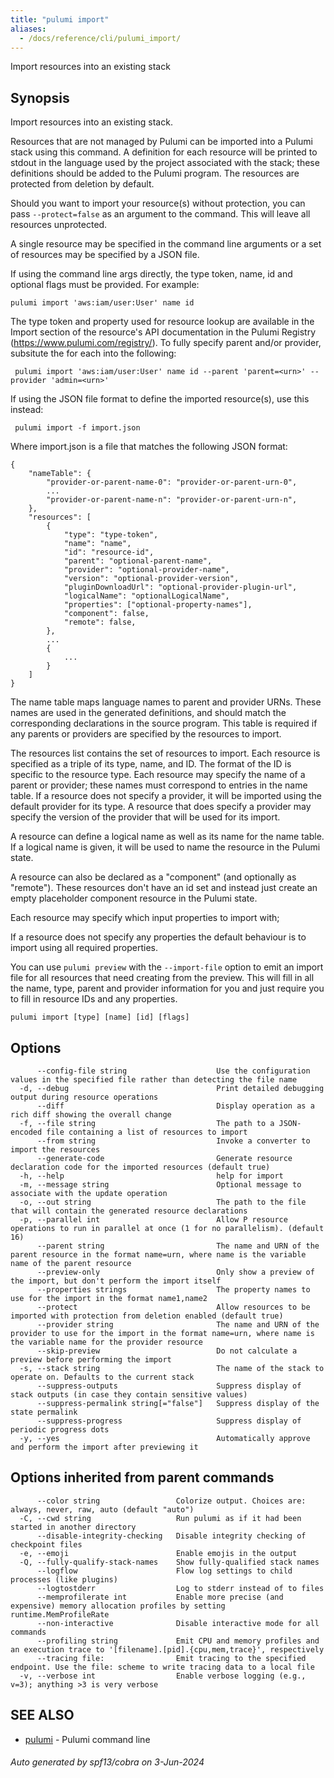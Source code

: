 ```yaml
---
title: "pulumi import"
aliases:
  - /docs/reference/cli/pulumi_import/
---
```




Import resources into an existing stack

## Synopsis

Import resources into an existing stack.

Resources that are not managed by Pulumi can be imported into a Pulumi stack
using this command. A definition for each resource will be printed to stdout
in the language used by the project associated with the stack; these definitions
should be added to the Pulumi program. The resources are protected from deletion
by default.

Should you want to import your resource(s) without protection, you can pass
`--protect=false` as an argument to the command. This will leave all resources unprotected.

A single resource may be specified in the command line arguments or a set of
resources may be specified by a JSON file.

If using the command line args directly, the type token, name, id and optional flags
must be provided.  For example:

    pulumi import 'aws:iam/user:User' name id

The type token and property used for resource lookup are available in the Import section of
the resource's API documentation in the Pulumi Registry (https://www.pulumi.com/registry/).
To fully specify parent and/or provider, subsitute the <urn> for each into the following:

     pulumi import 'aws:iam/user:User' name id --parent 'parent=<urn>' --provider 'admin=<urn>'

If using the JSON file format to define the imported resource(s), use this instead:

     pulumi import -f import.json

Where import.json is a file that matches the following JSON format:

    {
        "nameTable": {
            "provider-or-parent-name-0": "provider-or-parent-urn-0",
            ...
            "provider-or-parent-name-n": "provider-or-parent-urn-n",
        },
        "resources": [
            {
                "type": "type-token",
                "name": "name",
                "id": "resource-id",
                "parent": "optional-parent-name",
                "provider": "optional-provider-name",
                "version": "optional-provider-version",
                "pluginDownloadUrl": "optional-provider-plugin-url",
                "logicalName": "optionalLogicalName",
                "properties": ["optional-property-names"],
                "component": false,
                "remote": false,
            },
            ...
            {
                ...
            }
        ]
    }

The name table maps language names to parent and provider URNs. These names are
used in the generated definitions, and should match the corresponding declarations
in the source program. This table is required if any parents or providers are
specified by the resources to import.

The resources list contains the set of resources to import. Each resource is
specified as a triple of its type, name, and ID. The format of the ID is specific
to the resource type. Each resource may specify the name of a parent or provider;
these names must correspond to entries in the name table. If a resource does not
specify a provider, it will be imported using the default provider for its type. A
resource that does specify a provider may specify the version of the provider
that will be used for its import.

A resource can define a logical name as well as its name for the name table.
If a logical name is given, it will be used to name the resource in the Pulumi state.

A resource can also be declared as a "component" (and optionally as "remote"). These resources
don't have an id set and instead just create an empty placeholder component resource in the Pulumi state.

Each resource may specify which input properties to import with;

If a resource does not specify any properties the default behaviour is to
import using all required properties.

You can use `pulumi preview` with the `--import-file` option to emit an import file
for all resources that need creating from the preview. This will fill in all the name,
type, parent and provider information for you and just require you to fill in resource
IDs and any properties.


```
pulumi import [type] [name] [id] [flags]
```

## Options

```
      --config-file string                    Use the configuration values in the specified file rather than detecting the file name
  -d, --debug                                 Print detailed debugging output during resource operations
      --diff                                  Display operation as a rich diff showing the overall change
  -f, --file string                           The path to a JSON-encoded file containing a list of resources to import
      --from string                           Invoke a converter to import the resources
      --generate-code                         Generate resource declaration code for the imported resources (default true)
  -h, --help                                  help for import
  -m, --message string                        Optional message to associate with the update operation
  -o, --out string                            The path to the file that will contain the generated resource declarations
  -p, --parallel int                          Allow P resource operations to run in parallel at once (1 for no parallelism). (default 16)
      --parent string                         The name and URN of the parent resource in the format name=urn, where name is the variable name of the parent resource
      --preview-only                          Only show a preview of the import, but don't perform the import itself
      --properties strings                    The property names to use for the import in the format name1,name2
      --protect                               Allow resources to be imported with protection from deletion enabled (default true)
      --provider string                       The name and URN of the provider to use for the import in the format name=urn, where name is the variable name for the provider resource
      --skip-preview                          Do not calculate a preview before performing the import
  -s, --stack string                          The name of the stack to operate on. Defaults to the current stack
      --suppress-outputs                      Suppress display of stack outputs (in case they contain sensitive values)
      --suppress-permalink string[="false"]   Suppress display of the state permalink
      --suppress-progress                     Suppress display of periodic progress dots
  -y, --yes                                   Automatically approve and perform the import after previewing it
```

## Options inherited from parent commands

```
      --color string                 Colorize output. Choices are: always, never, raw, auto (default "auto")
  -C, --cwd string                   Run pulumi as if it had been started in another directory
      --disable-integrity-checking   Disable integrity checking of checkpoint files
  -e, --emoji                        Enable emojis in the output
  -Q, --fully-qualify-stack-names    Show fully-qualified stack names
      --logflow                      Flow log settings to child processes (like plugins)
      --logtostderr                  Log to stderr instead of to files
      --memprofilerate int           Enable more precise (and expensive) memory allocation profiles by setting runtime.MemProfileRate
      --non-interactive              Disable interactive mode for all commands
      --profiling string             Emit CPU and memory profiles and an execution trace to '[filename].[pid].{cpu,mem,trace}', respectively
      --tracing file:                Emit tracing to the specified endpoint. Use the file: scheme to write tracing data to a local file
  -v, --verbose int                  Enable verbose logging (e.g., v=3); anything >3 is very verbose
```

## SEE ALSO

* [pulumi](/docs/cli/commands/pulumi/)	 - Pulumi command line

###### Auto generated by spf13/cobra on 3-Jun-2024
